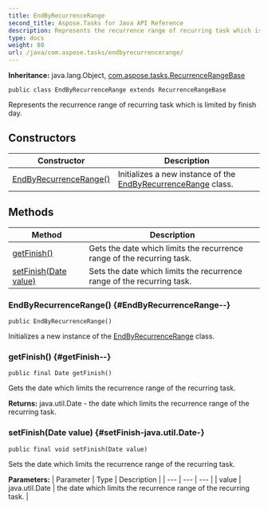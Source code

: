 ```yaml
---
title: EndByRecurrenceRange
second_title: Aspose.Tasks for Java API Reference
description: Represents the recurrence range of recurring task which is limited by finish day.
type: docs
weight: 80
url: /java/com.aspose.tasks/endbyrecurrencerange/
---
```


**Inheritance:**
java.lang.Object, [com.aspose.tasks.RecurrenceRangeBase](../../com.aspose.tasks/recurrencerangebase)
```
public class EndByRecurrenceRange extends RecurrenceRangeBase
```

Represents the recurrence range of recurring task which is limited by finish day.
## Constructors

| Constructor | Description |
| --- | --- |
| [EndByRecurrenceRange()](#EndByRecurrenceRange--) | Initializes a new instance of the [EndByRecurrenceRange](../../com.aspose.tasks/endbyrecurrencerange) class. |
## Methods

| Method | Description |
| --- | --- |
| [getFinish()](#getFinish--) | Gets the date which limits the recurrence range of the recurring task. |
| [setFinish(Date value)](#setFinish-java.util.Date-) | Sets the date which limits the recurrence range of the recurring task. |
### EndByRecurrenceRange() {#EndByRecurrenceRange--}
```
public EndByRecurrenceRange()
```


Initializes a new instance of the [EndByRecurrenceRange](../../com.aspose.tasks/endbyrecurrencerange) class.

### getFinish() {#getFinish--}
```
public final Date getFinish()
```


Gets the date which limits the recurrence range of the recurring task.

**Returns:**
java.util.Date - the date which limits the recurrence range of the recurring task.
### setFinish(Date value) {#setFinish-java.util.Date-}
```
public final void setFinish(Date value)
```


Sets the date which limits the recurrence range of the recurring task.

**Parameters:**
| Parameter | Type | Description |
| --- | --- | --- |
| value | java.util.Date | the date which limits the recurrence range of the recurring task. |

